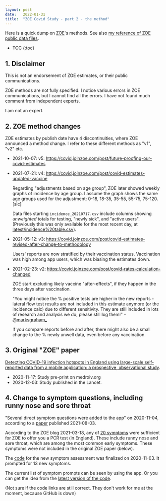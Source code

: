 ```yaml
---
layout: post
date:   2022-01-31
title:  "ZOE Covid Study - part 2 - the method"
---
```


Here is a quick dump on [ZOE][ZOE]'s methods. See also [my reference of ZOE public data files](/2022/01/31/zoe-covid-study.html).

[ZOE]: https://en.wikipedia.org/wiki/COVID_Symptom_Study

* TOC
{:toc}

## 1. Disclaimer

This is not an endorsement of ZOE estimates, or their public communications.

ZOE methods are not fully specified.  I notice various errors in ZOE communications, but I cannot find all the errors.  I have not found much comment from independent experts. 

I am not an expert.

## 2. ZOE method changes

ZOE estimates by publish date have 4 discontinuities, where ZOE announced a method change.  I refer to these different methods as "v1", "v2" etc.

* 2021-10-07: v5: <https://covid.joinzoe.com/post/future-proofing-our-covid-estimates>
* 2021-07-21: v4: <https://covid.joinzoe.com/post/covid-estimates-updated-vaccine>

  Regarding "adjustments based on age group", ZOE later showed weekly graphs of incidence by age group.  I assume the graph shows the same age groups used for the adjustment: 0-18, 18-35, 35-55, 55-75, 75-120.[sic]

  Data files starting `incidence_20210717.csv` include columns showing *unweighted* totals for testing, "newly sick", and "active users".  (Previously this was only available for the most recent day, at [latest/incidence%20table.csv](https://covid-assets.joinzoe.com/latest/incidence%20table.csv)).

* 2021-05-12: v3: <https://covid.joinzoe.com/post/covid-estimates-revised-after-change-to-methodology>

  Users' reports are now stratified by their vaccination status.  Vaccination was high among app users, which was biasing the estimates down.

* 2021-02-23: v2: <https://covid.joinzoe.com/post/covid-rates-calculation-changed>

  ZOE start excluding likely vaccine "after-effects", if they happen in the three days after vaccination.
  
  "You might notice the % positive tests are higher in the new reports - lateral flow test results are not included in this estimate anymore (or the incidence calc) due to different sensitivity.  They are still included in lots of research and analysis we do, please still log them!" - [@marksgraham_](https://twitter.com/marksgraham_/status/1364261105657257989)
  
  If you compare reports before and after, there might also be a small change to the % newly unwell data, even before any vaccination.

## 3. Original "ZOE" paper

[Detecting COVID-19 infection hotspots in England using large-scale self-reported data from a mobile application: a prospective, observational study](https://www.thelancet.com/journals/lanpub/article/PIIS2468-2667(20)30269-3/fulltext).

* 2020-11-17: Study pre-print on medrxiv.org
* 2020-12-03: Study published in the Lancet.

## 4. Change to symptom questions, including runny nose and sore throat

"Several direct symptom questions were added to the app" on 2020-11-04, according to a [paper](https://www.thelancet.com/journals/lanchi/article/PIIS2352-4642(21)00198-X/fulltext) published 2021-08-03.

According to the ZOE blog 2021-03-18, any of [20 symptoms](https://web.archive.org/web/20210319152354/https://covid.joinzoe.com/post/the-20-symptoms-of-covid-19-to-watch-out-for) were sufficient for ZOE to offer you a PCR test (in England).  These include runny nose and sore throat, which are among the most common early symptoms.  These symptoms were not included in the original ZOE paper (below).

The [code](https://github.com/zoe/covid-tracker-react-native/commit/39ebcd5a3beea837ca75522fffdd490db049325e#diff-41c1aa97ff22cecb0746ef2c08888371a941110072c69925850807217b017550R53)
for the new symptom assessment was finalized on 2020-11-03.  It prompted for 13 new symptoms.

The current list of symptom prompts can be seen by using the app.
Or you can get the idea from the [latest version of the code](https://github.com/zoe/covid-tracker-react-native/blob/master/src/core/assessment/dto/AssessmentInfosRequest.ts).

(Not sure if the code links are still correct. They don't work for me at the moment, because GitHub is down)
